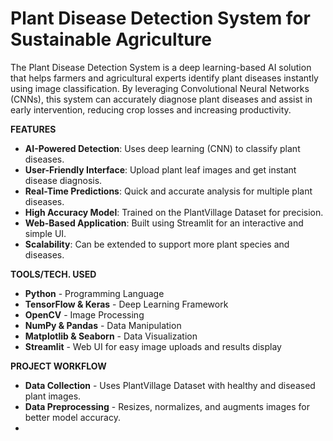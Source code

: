 # **Plant Disease Detection System for Sustainable Agriculture**
The Plant Disease Detection System is a deep learning-based AI solution that helps farmers and agricultural experts identify plant diseases instantly using image classification. By leveraging Convolutional Neural Networks (CNNs), this system can accurately diagnose plant diseases and assist in early intervention, reducing crop losses and increasing productivity.

**FEATURES**
- **AI-Powered Detection**: Uses deep learning (CNN) to classify plant diseases.
- **User-Friendly Interface**: Upload plant leaf images and get instant disease diagnosis.
- **Real-Time Predictions**: Quick and accurate analysis for multiple plant diseases.
- **High Accuracy Model**: Trained on the PlantVillage Dataset for precision.
- **Web-Based Application**: Built using Streamlit for an interactive and simple UI.
- **Scalability**: Can be extended to support more plant species and diseases.

**TOOLS/TECH. USED**
- **Python** - Programming Language
- **TensorFlow & Keras** - Deep Learning Framework
- **OpenCV** - Image Processing
- **NumPy & Pandas** - Data Manipulation
- **Matplotlib & Seaborn** - Data Visualization
- **Streamlit** - Web UI for easy image uploads and results display

**PROJECT WORKFLOW**
- **Data Collection** - Uses PlantVillage Dataset with healthy and diseased plant images.
- **Data Preprocessing** - Resizes, normalizes, and augments images for better model accuracy.
- 
